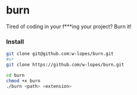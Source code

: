 # burn
Tired of coding in your f***ing your project? Burn it!


### Install
```bash
git clone git@github.com:w-lopes/burn.git
#or
git clone https://github.com/w-lopes/burn.git

cd burn
chmod +x burn
./burn <path> <extension>
```
